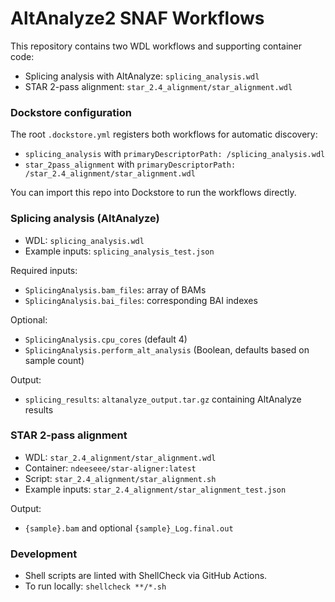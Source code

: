 # AltAnalyze2 SNAF Workflows

This repository contains two WDL workflows and supporting container code:

- Splicing analysis with AltAnalyze: `splicing_analysis.wdl`
- STAR 2-pass alignment: `star_2.4_alignment/star_alignment.wdl`

### Dockstore configuration

The root `.dockstore.yml` registers both workflows for automatic discovery:

- `splicing_analysis` with `primaryDescriptorPath: /splicing_analysis.wdl`
- `star_2pass_alignment` with `primaryDescriptorPath: /star_2.4_alignment/star_alignment.wdl`

You can import this repo into Dockstore to run the workflows directly.

### Splicing analysis (AltAnalyze)

- WDL: `splicing_analysis.wdl`
- Example inputs: `splicing_analysis_test.json`

Required inputs:
- `SplicingAnalysis.bam_files`: array of BAMs
- `SplicingAnalysis.bai_files`: corresponding BAI indexes

Optional:
- `SplicingAnalysis.cpu_cores` (default 4)
- `SplicingAnalysis.perform_alt_analysis` (Boolean, defaults based on sample count)

Output:
- `splicing_results`: `altanalyze_output.tar.gz` containing AltAnalyze results

### STAR 2-pass alignment

- WDL: `star_2.4_alignment/star_alignment.wdl`
- Container: `ndeeseee/star-aligner:latest`
- Script: `star_2.4_alignment/star_alignment.sh`
- Example inputs: `star_2.4_alignment/star_alignment_test.json`

Output:
- `{sample}.bam` and optional `{sample}_Log.final.out`

### Development

- Shell scripts are linted with ShellCheck via GitHub Actions.
- To run locally: `shellcheck **/*.sh`